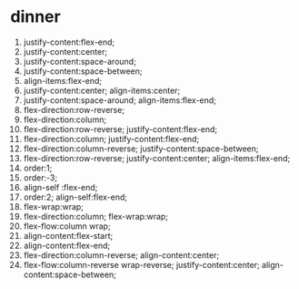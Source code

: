 # dinner
1. justify-content:flex-end;
2. justify-content:center;
3. justify-content:space-around;
4. justify-content:space-between;
5. align-items:flex-end;
6. justify-content:center;
    align-items:center;
7. justify-content:space-around;
    align-items:flex-end;
8. flex-direction:row-reverse;
9. flex-direction:column;
10. flex-direction:row-reverse;
    justify-content:flex-end;
11. flex-direction:column;
    justify-content:flex-end;
12. flex-direction:column-reverse;
    justify-content:space-between;
13. flex-direction:row-reverse;
    justify-content:center;
    align-items:flex-end;
14. order:1;
15. order:-3;
16. align-self :flex-end;
17. order:2;
    align-self:flex-end;
18. flex-wrap:wrap;
19. flex-direction:column;
    flex-wrap:wrap;
20. flex-flow:column wrap;
21. align-content:flex-start;
22. align-content:flex-end;
23. flex-direction:column-reverse;
    align-content:center;
24. flex-flow:column-reverse wrap-reverse;
    justify-content:center;
    align-content:space-between;



